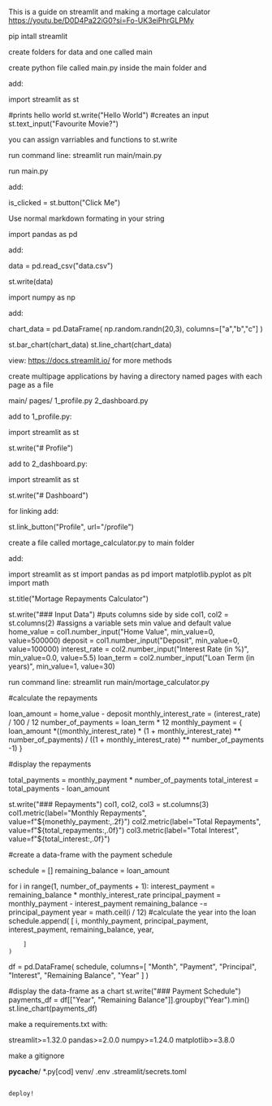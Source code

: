 This is a guide on streamlit and making a mortage calculator https://youtu.be/D0D4Pa22iG0?si=Fo-UK3eiPhrGLPMy

pip intall streamlit 

create folders for data and one called main

create python file called main.py inside the main folder and 

add: 

import streamlit as st

#prints hello world
st.write("Hello World")
#creates an input
st.text_input("Favourite Movie?")

you can assign varriables and functions to st.write

run command line: streamlit run main/main.py

run main.py

add:

is_clicked = st.button("Click Me")

Use normal markdown formating in your string

import pandas as pd

add:

data = pd.read_csv("data.csv")

st.write(data)

import numpy as np

add:

chart_data = pd.DataFrame(
    np.random.randn(20,3),
    columns=["a","b","c"]
)

st.bar_chart(chart_data)
st.line_chart(chart_data)

view: https://docs.streamlit.io/ for more methods

create multipage applications by having a directory named pages with each page as a file

main/
    pages/
        1_profile.py
        2_dashboard.py

add to 1_profile.py:

import streamlit as st

st.write("# Profile")

add to 2_dashboard.py:

import streamlit as st

st.write("# Dashboard")



for linking add:

st.link_button("Profile", url="/profile")

create a file called mortage_calculator.py to main folder

add:

import streamlit as st
import pandas as pd
import matplotlib.pyplot as plt
import math

st.title("Mortage Repayments Calculator")

st.write("### Input Data")
#puts columns side by side
col1, col2 = st.columns(2)
#assigns a variable sets min value and default value
home_value = col1.number_input("Home Value", min_value=0, value=500000)
deposit = col1.number_input("Deposit", min_value=0, value=100000)
interest_rate = col2.number_input("Interest Rate (in %)", min_value=0.0, value=5.5)
loan_term = col2.number_input("Loan Term (in years)", min_value=1, value=30)


run command line: streamlit run main/mortage_calculator.py

#calculate the repayments

loan_amount = home_value - deposit
monthly_interest_rate = (interest_rate) / 100 / 12
number_of_payments = loan_term * 12
monthly_payment = {
    loan_amount
    *((monthly_interest_rate) * (1 + monthly_interest_rate) ** number_of_payments)
    / ((1 + monthly_interest_rate) ** number_of_payments -1)
}

#display the repayments

total_payments = monthly_payment * number_of_payments
total_interest = total_payments - loan_amount

st.write("### Repayments")
col1, col2, col3 = st.columns(3)
col1.metric(label="Monthly Repayments", value=f"${monethly_payment:,.2f}")
col2.metric(label="Total Repayments", value=f"${total_repayments:,.0f}")
col3.metric(label="Total Interest", value=f"${total_interest:,.0f}")

#create a data-frame with the payment schedule

schedule = []
remaining_balance = loan_amount

for i in range(1, number_of_payments + 1):
    interest_payment = remaining_balance * monthly_interest_rate
    principal_payment = monthly_payment - interest_payment
    remaining_balance -= principal_payment
    year = math.ceil(i / 12) #calculate the year into the loan
    schedule.append(
        [
            i,
            monthly_payment,
            principal_payment,
            interest_payment,
            remaining_balance,
            year,

        ]
    )

df = pd.DataFrame(
    schedule,
    columns=[
        "Month",
        "Payment",
        "Principal",
        "Interest",
        "Remaining Balance",
        "Year"
    ]
)

#display the data-frame as a chart
st.write("### Payment Schedule")
payments_df = df[["Year", "Remaining Balance"]].groupby("Year").min()
st.line_chart(payments_df)

make a requirements.txt with:

streamlit>=1.32.0
pandas>=2.0.0
numpy>=1.24.0
matplotlib>=3.8.0

make a gitignore

__pycache__/
*.py[cod]
venv/
.env
.streamlit/secrets.toml
```

deploy!

